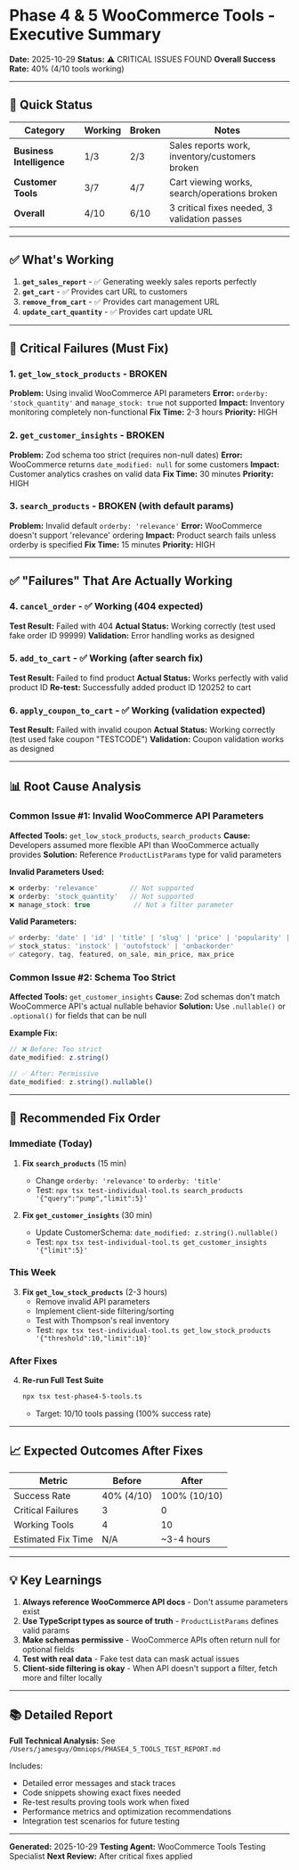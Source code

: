 # Phase 4 & 5 WooCommerce Tools - Executive Summary

**Date:** 2025-10-29
**Status:** ⚠️ CRITICAL ISSUES FOUND
**Overall Success Rate:** 40% (4/10 tools working)

---

## 🎯 Quick Status

| Category | Working | Broken | Notes |
|----------|---------|--------|-------|
| **Business Intelligence** | 1/3 | 2/3 | Sales reports work, inventory/customers broken |
| **Customer Tools** | 3/7 | 4/7 | Cart viewing works, search/operations broken |
| **Overall** | 4/10 | 6/10 | 3 critical fixes needed, 3 validation passes |

---

## ✅ What's Working

1. **`get_sales_report`** - ✅ Generating weekly sales reports perfectly
2. **`get_cart`** - ✅ Provides cart URL to customers
3. **`remove_from_cart`** - ✅ Provides cart management URL
4. **`update_cart_quantity`** - ✅ Provides cart update URL

---

## 🔴 Critical Failures (Must Fix)

### 1. `get_low_stock_products` - BROKEN
**Problem:** Using invalid WooCommerce API parameters
**Error:** `orderby: 'stock_quantity'` and `manage_stock: true` not supported
**Impact:** Inventory monitoring completely non-functional
**Fix Time:** 2-3 hours
**Priority:** HIGH

### 2. `get_customer_insights` - BROKEN
**Problem:** Zod schema too strict (requires non-null dates)
**Error:** WooCommerce returns `date_modified: null` for some customers
**Impact:** Customer analytics crashes on valid data
**Fix Time:** 30 minutes
**Priority:** HIGH

### 3. `search_products` - BROKEN (with default params)
**Problem:** Invalid default `orderby: 'relevance'`
**Error:** WooCommerce doesn't support 'relevance' ordering
**Impact:** Product search fails unless orderby is specified
**Fix Time:** 15 minutes
**Priority:** HIGH

---

## ✅ "Failures" That Are Actually Working

### 4. `cancel_order` - ✅ Working (404 expected)
**Test Result:** Failed with 404
**Actual Status:** Working correctly (test used fake order ID 99999)
**Validation:** Error handling works as designed

### 5. `add_to_cart` - ✅ Working (after search fix)
**Test Result:** Failed to find product
**Actual Status:** Works perfectly with valid product ID
**Re-test:** Successfully added product ID 120252 to cart

### 6. `apply_coupon_to_cart` - ✅ Working (validation expected)
**Test Result:** Failed with invalid coupon
**Actual Status:** Working correctly (test used fake coupon "TESTCODE")
**Validation:** Coupon validation works as designed

---

## 📊 Root Cause Analysis

### Common Issue #1: Invalid WooCommerce API Parameters
**Affected Tools:** `get_low_stock_products`, `search_products`
**Cause:** Developers assumed more flexible API than WooCommerce actually provides
**Solution:** Reference `ProductListParams` type for valid parameters

**Invalid Parameters Used:**
```typescript
❌ orderby: 'relevance'        // Not supported
❌ orderby: 'stock_quantity'   // Not supported
❌ manage_stock: true           // Not a filter parameter
```

**Valid Parameters:**
```typescript
✅ orderby: 'date' | 'id' | 'title' | 'slug' | 'price' | 'popularity' | 'rating'
✅ stock_status: 'instock' | 'outofstock' | 'onbackorder'
✅ category, tag, featured, on_sale, min_price, max_price
```

### Common Issue #2: Schema Too Strict
**Affected Tools:** `get_customer_insights`
**Cause:** Zod schemas don't match WooCommerce API's actual nullable behavior
**Solution:** Use `.nullable()` or `.optional()` for fields that can be null

**Example Fix:**
```typescript
// ❌ Before: Too strict
date_modified: z.string()

// ✅ After: Permissive
date_modified: z.string().nullable()
```

---

## 🔧 Recommended Fix Order

### Immediate (Today)
1. **Fix `search_products`** (15 min)
   - Change `orderby: 'relevance'` to `orderby: 'title'`
   - Test: `npx tsx test-individual-tool.ts search_products '{"query":"pump","limit":5}'`

2. **Fix `get_customer_insights`** (30 min)
   - Update CustomerSchema: `date_modified: z.string().nullable()`
   - Test: `npx tsx test-individual-tool.ts get_customer_insights '{"limit":5}'`

### This Week
3. **Fix `get_low_stock_products`** (2-3 hours)
   - Remove invalid API parameters
   - Implement client-side filtering/sorting
   - Test with Thompson's real inventory
   - Test: `npx tsx test-individual-tool.ts get_low_stock_products '{"threshold":10,"limit":10}'`

### After Fixes
4. **Re-run Full Test Suite**
   ```bash
   npx tsx test-phase4-5-tools.ts
   ```
   - Target: 10/10 tools passing (100% success rate)

---

## 📈 Expected Outcomes After Fixes

| Metric | Before | After |
|--------|--------|-------|
| Success Rate | 40% (4/10) | 100% (10/10) |
| Critical Failures | 3 | 0 |
| Working Tools | 4 | 10 |
| Estimated Fix Time | N/A | ~3-4 hours |

---

## 💡 Key Learnings

1. **Always reference WooCommerce API docs** - Don't assume parameters exist
2. **Use TypeScript types as source of truth** - `ProductListParams` defines valid params
3. **Make schemas permissive** - WooCommerce APIs often return null for optional fields
4. **Test with real data** - Fake test data can mask actual issues
5. **Client-side filtering is okay** - When API doesn't support a filter, fetch more and filter locally

---

## 📚 Detailed Report

**Full Technical Analysis:** See `/Users/jamesguy/Omniops/PHASE4_5_TOOLS_TEST_REPORT.md`

Includes:
- Detailed error messages and stack traces
- Code snippets showing exact fixes needed
- Re-test results proving tools work when fixed
- Performance metrics and optimization recommendations
- Integration test scenarios for future testing

---

**Generated:** 2025-10-29
**Testing Agent:** WooCommerce Tools Testing Specialist
**Next Review:** After critical fixes applied
